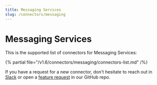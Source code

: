 ```yaml
---
title: Messaging Services
slug: /connectors/messaging
---
```


# Messaging Services

This is the supported list of connectors for Messaging Services:

{% partial file="/v1.6/connectors/messaging/connectors-list.md" /%}

If you have a request for a new connector, don't hesitate to reach out in [Slack](https://slack.open-metadata.org/) or
open a [feature request](https://github.com/open-metadata/OpenMetadata/issues/new/choose) in our GitHub repo.
